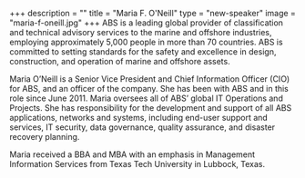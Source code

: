 +++
description = ""
title = "Maria F. O'Neill"
type = "new-speaker"
image = "maria-f-oneill.jpg"
+++
ABS is a leading global provider of classification and technical advisory
services to the marine and offshore industries, employing approximately
5,000 people in more than 70 countries. ABS is committed to setting
standards for the safety and excellence in design, construction, and
operation of marine and offshore assets.

Maria O’Neill is a Senior Vice President and Chief Information Officer (CIO)
for ABS, and an officer of the company. She has been with ABS and in this
role since June 2011. Maria oversees all of ABS’ global IT Operations and
Projects. She has responsibility for the development and support of all ABS
applications, networks and systems, including end-user support and
services, IT security, data governance, quality assurance, and disaster
recovery planning.

Maria received a BBA and MBA with an emphasis in Management 
Information Services from Texas Tech University in Lubbock, Texas.